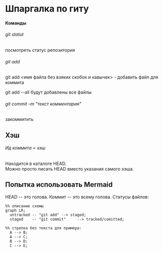 # Шпаргалка по гиту

#### Команды

###### git statut 

посмотреть статус репозитория

###### git add 

git add <имя файла без взяких скобок и кавычек> - добавить файл для коммита

git add --all будут добавлены все файлы

###### git commit -m "текст комментария"

закоммитить

## Хэш

###### Ид коммита = хэш

Находится в каталоге HEAD. <br>
Можно просто писать HEAD вместо указания самого хэша.

## Попытка использовать Mermaid


HEAD -- это голова.
Коммит -- это всему голова.
Статусы файлов:


```mermaid
%% описание схемы
graph LR;
  untracked -- "git add" --> staged;
  staged    -- "git commit"     --> tracked/comitted;

%% стрелка без текста для примера: 
  A --> B;
  A --> C;
  B --> D;
  C --> E;
```
